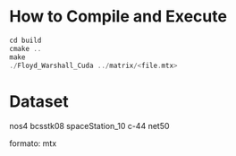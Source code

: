# How to Compile and Execute #

```cpp
cd build
cmake ..
make
./Floyd_Warshall_Cuda ../matrix/<file.mtx>
```

# Dataset #

nos4
bcsstk08
spaceStation_10
c-44
net50

formato: mtx
